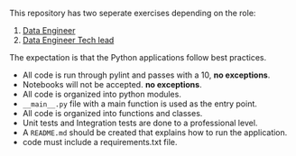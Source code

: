 This repository has two seperate exercises depending on the role:

1. [Data Engineer](./data_engineer/)
2. [Data Engineer Tech lead](./data_engineer_tech_lead)

The expectation is that the Python applications follow best practices.

* All code is run through pylint and passes with a 10, **no exceptions**.
* Notebooks will not be accepted. **no exceptions**. 
* All code is organized into python modules.
* ```__main__.py``` file with a main function is used as the entry point.
* All code is organized into functions and classes.
* Unit tests and Integration tests are done to a professional level.
* A ```README.md``` should be created that explains how to run the application. 
* code must include a requirements.txt file.
